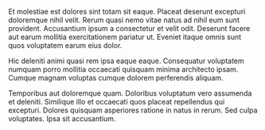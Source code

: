 Et molestiae est dolores sint totam sit eaque. Placeat deserunt excepturi doloremque nihil velit. Rerum quasi nemo vitae natus ad nihil eum sunt provident. Accusantium ipsum a consectetur et velit odit. Deserunt facere aut earum mollitia exercitationem pariatur ut. Eveniet itaque omnis sunt quos voluptatem earum eius dolor.
 Hic deleniti animi quasi rem ipsa eaque eaque. Consequatur voluptatem numquam porro mollitia occaecati quisquam minima architecto ipsam. Cumque magnam voluptas cumque dolorem perferendis aliquam.
 Temporibus aut doloremque quam. Doloribus voluptatum vero assumenda et deleniti. Similique illo et occaecati quos placeat repellendus qui excepturi. Dolores quisquam asperiores ratione in natus in rerum. Sed culpa voluptates. Ipsa sit accusantium.
